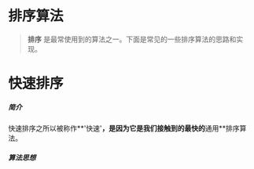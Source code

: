 # 排序算法

> **排序** 是最常使用到的算法之一。下面是常见的一些排序算法的思路和实现。

# 快速排序

##### 简介
快速排序之所以被称作**'快速'**，是因为它是我们接触到的最快的**通用**排序算法。

##### 算法思想

